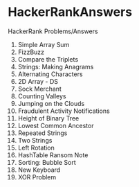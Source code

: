 # HackerRankAnswers
HackerRank Problems/Answers

1. Simple Array Sum
2. FizzBuzz
3. Compare the Triplets
4. Strings: Making Anagrams
5. Alternating Characters
6. 2D Array - DS
7. Sock Merchant
8. Counting Valleys
9. Jumping on the Clouds
10. Fraudulent Activity Notifications
11. Height of Binary Tree
12. Lowest Common Ancestor
13. Repeated Strings
14. Two Strings
15. Left Rotation
16. HashTable Ransom Note
17. Sorting: Bubble Sort
18. New Keyboard
19. XOR Problem